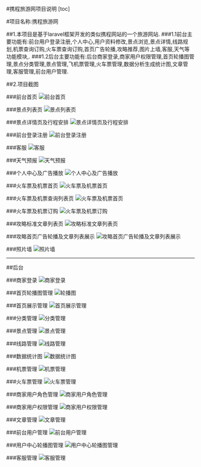 #携程旅游网项目说明
[toc]

#项目名称:携程旅游网

##1.本项目是基于laravel框架开发的类似携程网站的一个旅游网站.
###1.1前台主要功能有:前台用户登录注册,个人中心,用户资料修改,景点浏览,景点详情,线路规划,机票查询订购,火车票查询订购,首页广告轮播,攻略推荐,图片上墙,客服,天气等功能模块,.
###1.2后台主要功能有:后台商家登录,商家用户权限管理,首页轮播图管理,景点分类管理,景点管理,飞机票管理,火车票管理,数据分析生成统计图,文章管理,客服管理,前台用户管理.


##2.项目截图

###前台首页
![前台首页](https://github.com/pandoraxm/laravel_ctrip/blob/master/demo_img/%E5%89%8D%E5%8F%B0%E9%A6%96%E9%A1%B5.png"前台首页")

###景点列表页
![景点列表页](http://ww4.sinaimg.cn/mw690/658dc60bgw1f89qqynomhj210y0pwwp1.jpg"景点列表页")


###景点详情页及行程安排
![景点详情页及行程安排](http://ww2.sinaimg.cn/mw690/658dc60bgw1f89qsdiqqyj210y1huawy.jpg"景点详情页及行程安排")

###前台登录注册
![前台登录注册](http://ww3.sinaimg.cn/mw690/658dc60bgw1f89qseuoz9j20xw0fuaaw.jpg"前台登录注册")

###客服
![客服](http://ww4.sinaimg.cn/mw690/658dc60bgw1f89qqtofcnj20b50680tf.jpg"客服")

###天气预报
![天气预报](http://ww3.sinaimg.cn/mw690/658dc60bgw1f89qrdjphjj20cs07pwfa.jpg"天气预报")



###个人中心及广告播放
![个人中心及广告播放](http://ww3.sinaimg.cn/mw690/658dc60bgw1f89qq9l4ulj21050hvn3z.jpg"个人中心及广告播放")

###火车票及机票首页
![火车票及机票首页](http://ww2.sinaimg.cn/mw690/658dc60bgw1f89qqhhk4lj210y1tlnmi.jpg"火车票及机票首页")

###火车票及机票查询列表页
![火车票及机票首页](http://ww3.sinaimg.cn/mw690/658dc60bgw1f89qqd8vb1j210y0x6n4g.jpg"火车票解机票查询列表页")

###火车票及机票订购
![火车票及机票订购](http://ww3.sinaimg.cn/mw690/658dc60bgw1f89qqbxfigj211y0fdwi7.jpg"火车票及机票订购")

###攻略标准文章列表页
![攻略标准文章列表页](http://ww3.sinaimg.cn/mw690/658dc60bgw1f89qqbxfigj211y0fdwi7.jpg"攻略标准文章列表页")

###攻略首页广告轮播及文章列表展示
![攻略首页广告轮播及文章列表展示](http://ww3.sinaimg.cn/mw690/658dc60bgw1f89qqbxfigj211y0fdwi7.jpg"攻略首页广告轮播及文章列表展示")

###照片墙
![照片墙](http://ww4.sinaimg.cn/mw690/658dc60bgw1f89qsirwfhj210y1ftqic.jpg"照片墙")


_________________________________________________________________________________________

##后台

###商家登录
![商家登录](http://ww1.sinaimg.cn/mw690/658dc60bgw1f89qqvr1grj211y0lcwiu.jpg"商家登录")


###首页轮播图管理
![轮播图](http://ww1.sinaimg.cn/mw690/658dc60bgw1f89syzkcd6j211g0j5gqg.jpg")

###首页展示管理
![首页展示管理](http://ww2.sinaimg.cn/mw690/658dc60bgw1f89qr47uomj210y0lyn2x.jpg"首页展示管理")

###分类管理
![分类管理](http://ww4.sinaimg.cn/mw690/658dc60bgw1f89qqrj8haj210y0j5tdc.jpg"分类管理")

###景点管理
![景点管理](http://ww4.sinaimg.cn/mw690/658dc60bgw1f89qqsujgcj210y0p7qbs.jpg"景点管理")

###线路管理
![线路管理](http://ww1.sinaimg.cn/mw690/658dc60bgw1f89qqao72yj210y0yvnau.jpg"线路管理")

###数据统计图
![数据统计图](http://ww3.sinaimg.cn/mw690/658dc60bgw1f89qr4ya1bj210y0u5wk3.jpg"数据统计图")

###机票管理
![机票管理](http://ww3.sinaimg.cn/mw690/658dc60bgw1f89qqnizh5j210y0s9k1k.jpg"机票管理")

###火车票管理
![火车票管理](http://ww3.sinaimg.cn/mw690/658dc60bgw1f89qqd0au1j210y12t7ee.jpg"火车票管理")

###商家用户角色管理
![商家用户角色管理](http://ww3.sinaimg.cn/mw690/658dc60bgw1f89qqpgow1j211f0hpwik.jpg"商家用户角色管理")

###商家用户权限管理
![商家用户权限管理](http://ww4.sinaimg.cn/mw690/658dc60bgw1f89qqq8idyj210y0mf7ao.jpg"商家用户权限管理")

###文章管理
![文章管理](http://ww4.sinaimg.cn/mw690/658dc60bgw1f89qrq3ve6j210y0m4dlb.jpg"文章管理")


###前台用户管理
![前台用户管理](http://ww4.sinaimg.cn/mw690/658dc60bgw1f89syxi4e8j211g0j5wk7.jpg"前台用户管理")

###用户中心轮播图管理
![用户中心轮播图管理](http://ww4.sinaimg.cn/mw690/658dc60bgw1f89sywt4z2j211g0mgafj.jpg"用户中心轮播图管理")

###客服管理
![客服管理](http://ww4.sinaimg.cn/mw690/658dc60bgw1f89sywhvrxj211g0j5juu.jpg"客服管理")

